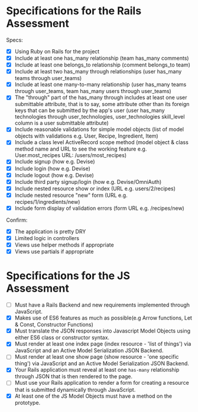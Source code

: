 # Specifications for the Rails Assessment

Specs:
- [x] Using Ruby on Rails for the project
- [x] Include at least one has_many relationship (team has_many comments) 
- [x] Include at least one belongs_to relationship (comment belongs_to team)
- [x] Include at least two has_many through relationships (user has_many teams through user_teams)
- [x] Include at least one many-to-many relationship (user has_many teams through user_teams, team has_many users through user_teams)
- [x] The "through" part of the has_many through includes at least one user submittable attribute, that is to say, some attribute other than its foreign keys that can be submitted by the app's user (user has_many technologies through user_technologies, user_technologies skill_level column is a user submittable attribute)
- [x] Include reasonable validations for simple model objects (list of model objects with validations e.g. User, Recipe, Ingredient, Item)
- [x] Include a class level ActiveRecord scope method (model object & class method name and URL to see the working feature e.g. User.most_recipes URL: /users/most_recipes)
- [x] Include signup (how e.g. Devise)
- [x] Include login (how e.g. Devise)
- [x] Include logout (how e.g. Devise)
- [x] Include third party signup/login (how e.g. Devise/OmniAuth)
- [x] Include nested resource show or index (URL e.g. users/2/recipes)
- [x] Include nested resource "new" form (URL e.g. recipes/1/ingredients/new)
- [x] Include form display of validation errors (form URL e.g. /recipes/new)

Confirm:
- [x] The application is pretty DRY
- [x] Limited logic in controllers
- [x] Views use helper methods if appropriate
- [x] Views use partials if appropriate

# Specifications for the JS Assessment

- [ ] Must have a Rails Backend and new requirements implemented through JavaScript.
- [x] Makes use of ES6 features as much as possible(e.g Arrow functions, Let & Const, Constructor Functions)
- [x] Must translate the JSON responses into Javascript Model Objects using either ES6 class or constructor syntax. 
- [x] Must render at least one index page (index resource - 'list of things') via JavaScript and an Active Model Serialization JSON Backend.
- [ ] Must render at least one show page (show resource - 'one specific thing') via JavaScript and an Active Model Serialization JSON Backend.
- [x] Your Rails application must reveal at least one `has-many` relationship through JSON that is then rendered to the page.
- [ ] Must use your Rails application to render a form for creating a resource that is submitted dynamically through JavaScript.
- [x] At least one of the JS Model Objects must have a method on the prototype.
